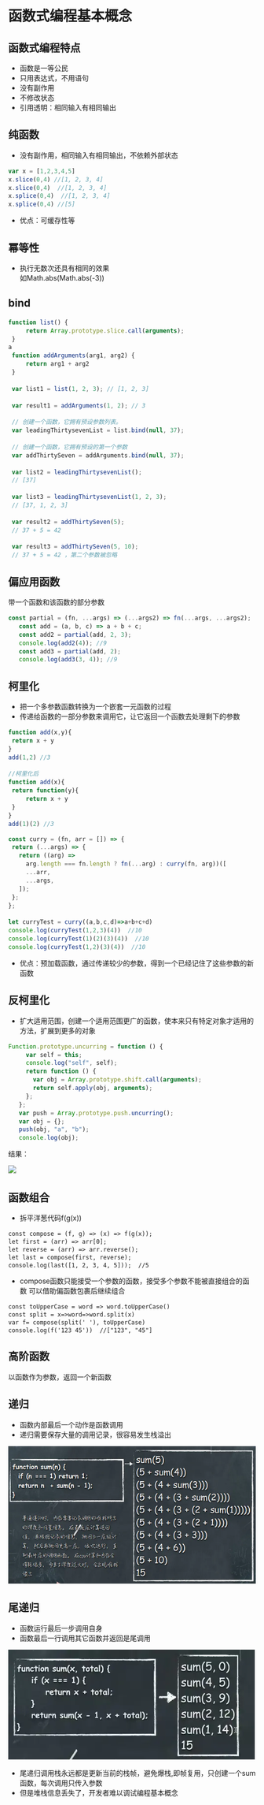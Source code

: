 # 函数式编程基本概念
## 函数式编程特点
* 函数是一等公民
* 只用表达式，不用语句
* 没有副作用
* 不修改状态
* 引用透明：相同输入有相同输出
## 纯函数
* 没有副作用，相同输入有相同输出，不依赖外部状态
~~~js
var x = [1,2,3,4,5]
x.slice(0,4) //[1, 2, 3, 4]
x.slice(0,4)  //[1, 2, 3, 4]
x.splice(0,4)  //[1, 2, 3, 4]
x.splice(0,4) //[5]
~~~
* 优点：可缓存性等
## 幂等性
* 执行无数次还具有相同的效果<br>
如Math.abs(Math.abs(-3))
## bind
~~~js
function list() {
     return Array.prototype.slice.call(arguments);
 }
a
 function addArguments(arg1, arg2) {
     return arg1 + arg2
 }

 var list1 = list(1, 2, 3); // [1, 2, 3]

 var result1 = addArguments(1, 2); // 3

 // 创建一个函数，它拥有预设参数列表。
 var leadingThirtysevenList = list.bind(null, 37);

 // 创建一个函数，它拥有预设的第一个参数
 var addThirtySeven = addArguments.bind(null, 37);

 var list2 = leadingThirtysevenList();
 // [37]

 var list3 = leadingThirtysevenList(1, 2, 3);
 // [37, 1, 2, 3]

 var result2 = addThirtySeven(5);
 // 37 + 5 = 42

 var result3 = addThirtySeven(5, 10);
 // 37 + 5 = 42 ，第二个参数被忽略
~~~
## 偏应用函数
带一个函数和该函数的部分参数
~~~js
const partial = (fn, ...args) => (...args2) => fn(...args, ...args2);
   const add = (a, b, c) => a + b + c;
   const add2 = partial(add, 2, 3);
   console.log(add2(4)); //9
   const add3 = partial(add, 2);
   console.log(add3(3, 4)); //9
~~~
## 柯里化
* 把一个多参数函数转换为一个嵌套一元函数的过程
* 传递给函数的一部分参数来调用它，让它返回一个函数去处理剩下的参数
~~~js
function add(x,y){
 return x + y
}
add(1,2) //3

//柯里化后
function add(x){
 return function(y){
     return x + y
 }
}
add(1)(2) //3
~~~
~~~js
const curry = (fn, arr = []) => {
 return (...args) => {
   return ((arg) =>
     arg.length === fn.length ? fn(...arg) : curry(fn, arg))([
     ...arr,
     ...args,
   ]);
 };
};

let curryTest = curry((a,b,c,d)=>a+b+c+d)
console.log(curryTest(1,2,3)(4))  //10
console.log(curryTest(1)(2)(3)(4))  //10
console.log(curryTest(1,2)(3)(4))  //10
~~~

* 优点：预加载函数，通过传递较少的参数，得到一个已经记住了这些参数的新函数
## 反柯里化
* 扩大适用范围，创建一个适用范围更广的函数，使本来只有特定对象才适用的方法，扩展到更多的对象
~~~js
Function.prototype.uncurring = function () {
     var self = this;
     console.log("self", self);
     return function () {
       var obj = Array.prototype.shift.call(arguments);
       return self.apply(obj, arguments);
     };
   };
   var push = Array.prototype.push.uncurring();
   var obj = {};
   push(obj, "a", "b");
   console.log(obj);
~~~
结果：

![](https://user-gold-cdn.xitu.io/2020/6/12/172a8faa593bd98a?w=275&h=71&f=png&s=3150)
## 函数组合
* 拆平洋葱代码f(g(x))
~~~
const compose = (f, g) => (x) => f(g(x));
let first = (arr) => arr[0];
let reverse = (arr) => arr.reverse();
let last = compose(first, reverse);
console.log(last([1, 2, 3, 4, 5]));  //5
~~~
* compose函数只能接受一个参数的函数，接受多个参数不能被直接组合的函数 可以借助偏函数包裹后继续组合
~~~
const toUpperCase = word => word.toUpperCase()
const split = x=>word=>word.split(x)
var f= compose(split(' '), toUpperCase)
console.log(f('123 45'))  //["123", "45"]
~~~
## 高阶函数
以函数作为参数，返回一个新函数
## 递归
* 函数内部最后一个动作是函数调用
* 递归需要保存大量的调用记录，很容易发生栈溢出

![](/assets/functional-programming/recursion.jpg)
## 尾递归
* 函数运行最后一步调用自身
* 函数最后一行调用其它函数并返回是尾调用

![](/assets/functional-programming/recursion2.jpg)

* 尾递归调用栈永远都是更新当前的栈帧，避免爆栈,即帧复用，只创建一个sum函数，每次调用只传入参数
* 但是堆栈信息丢失了，开发者难以调试编程基本概念
